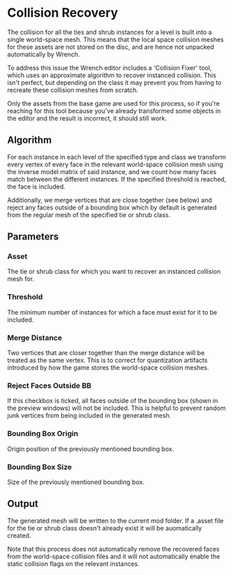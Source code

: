 # Collision Recovery

The collision for all the ties and shrub instances for a level is built into a single world-space mesh. This means that the local space collision meshes for these assets are not stored on the disc, and are hence not unpacked automatically by Wrench.

To address this issue the Wrench editor includes a 'Collision Fixer' tool, which uses an approximate algorithm to recover instanced collision. This isn't perfect, but depending on the class it may prevent you from having to recreate these collision meshes from scratch.

Only the assets from the base game are used for this process, so if you're reaching for this tool because you've already transformed some objects in the editor and the result is incorrect, it should still work.

## Algorithm

For each instance in each level of the specified type and class we transform every vertex of every face in the relevant world-space collision mesh using the inverse model matrix of said instance, and we count how many faces match between the different instances. If the specified threshold is reached, the face is included.

Additionally, we merge vertices that are close together (see below) and reject any faces outside of a bounding box which by default is generated from the regular mesh of the specified tie or shrub class.

## Parameters

### Asset

The tie or shrub class for which you want to recover an instanced collision mesh for.

### Threshold

The minimum number of instances for which a face must exist for it to be included.

### Merge Distance

Two vertices that are closer together than the merge distance will be treated as the same vertex. This is to correct for quantization artifacts introduced by how the game stores the world-space collision meshes.

### Reject Faces Outside BB

If this checkbox is ticked, all faces outside of the bounding box (shown in the preview windows) will not be included. This is helpful to prevent random junk vertices from being included in the generated mesh.

### Bounding Box Origin

Origin position of the previously mentioned bounding box.

### Bounding Box Size

Size of the previously mentioned bounding box.

## Output

The generated mesh will be written to the current mod folder. If a .asset file for the tie or shrub class doesn't already exist it will be auomatically created.

Note that this process does not automatically remove the recovered faces from the world-space collision files and it will not automatically enable the static collision flags on the relevant instances.
